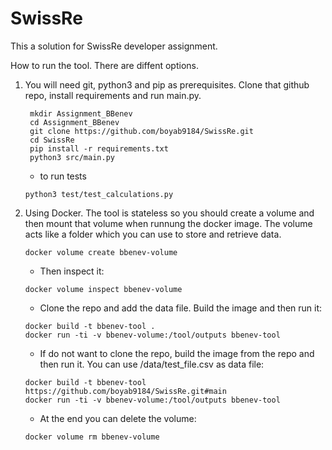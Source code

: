 # SwissRe

This a solution for SwissRe developer assignment.

How to run the tool. There are diffent options.

1. You will need git, python3 and pip as prerequisites. Clone that github repo, install requirements and run main.py.
   ```
    mkdir Assignment_BBenev
    cd Assignment_BBenev
    git clone https://github.com/boyab9184/SwissRe.git
    cd SwissRe
    pip install -r requirements.txt
    python3 src/main.py
   ``` 
    * to run tests
   ```
   python3 test/test_calculations.py
   ```

2. Using Docker. The tool is stateless so you should create a volume and then mount that volume when runnung the docker image. The volume acts like a folder which you can use to store and retrieve data.
   
   ```
   docker volume create bbenev-volume
   ```

   * Then inspect it:

   ```
   docker volume inspect bbenev-volume
   ```

   * Clone the repo and add the data file. Build the image and then run it:

   ```
   docker build -t bbenev-tool .
   docker run -ti -v bbenev-volume:/tool/outputs bbenev-tool
   ```

   * If do not want to clone the repo, build the image from the repo and then run it.  You can use /data/test_file.csv as data file:

   ```
   docker build -t bbenev-tool https://github.com/boyab9184/SwissRe.git#main
   docker run -ti -v bbenev-volume:/tool/outputs bbenev-tool
   ```

   *  At the end you can delete the volume:

   ```
   docker volume rm bbenev-volume
   ```
